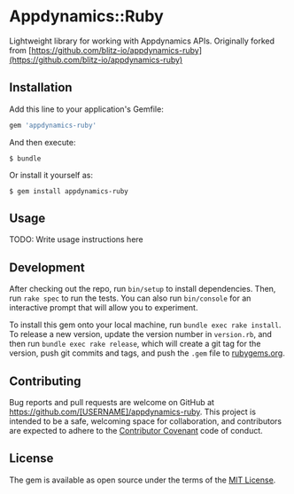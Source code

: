 # Appdynamics::Ruby
Lightweight library for working with Appdynamics APIs. Originally forked from [https://github.com/blitz-io/appdynamics-ruby](https://github.com/blitz-io/appdynamics-ruby)

## Installation

Add this line to your application's Gemfile:

```ruby
gem 'appdynamics-ruby'
```

And then execute:

    $ bundle

Or install it yourself as:

    $ gem install appdynamics-ruby

## Usage

TODO: Write usage instructions here

## Development

After checking out the repo, run `bin/setup` to install dependencies. Then, run `rake spec` to run the tests. You can also run `bin/console` for an interactive prompt that will allow you to experiment.

To install this gem onto your local machine, run `bundle exec rake install`. To release a new version, update the version number in `version.rb`, and then run `bundle exec rake release`, which will create a git tag for the version, push git commits and tags, and push the `.gem` file to [rubygems.org](https://rubygems.org).

## Contributing

Bug reports and pull requests are welcome on GitHub at https://github.com/[USERNAME]/appdynamics-ruby. This project is intended to be a safe, welcoming space for collaboration, and contributors are expected to adhere to the [Contributor Covenant](http://contributor-covenant.org) code of conduct.


## License

The gem is available as open source under the terms of the [MIT License](http://opensource.org/licenses/MIT).

